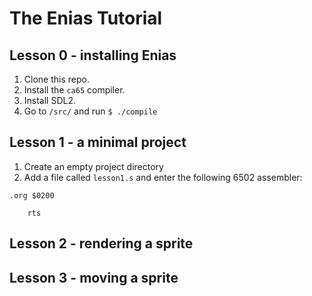 # The Enias Tutorial

## Lesson 0 - installing Enias
1. Clone this repo.
2. Install the `ca65` compiler.
3. Install SDL2.
4. Go to `/src/` and run `$ ./compile`

## Lesson 1 - a minimal project
1. Create an empty project directory
2. Add a file called `lesson1.s` and enter the following 6502 assembler:

```6502
.org $0200

    rts
```

## Lesson 2 - rendering a sprite



## Lesson 3 - moving a sprite

